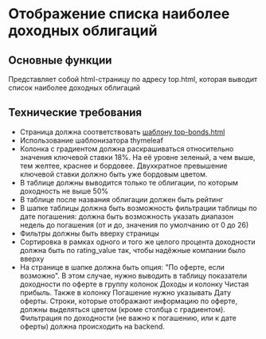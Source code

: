 # Отображение списка наиболее доходных облигаций

## Основные функции 

Представляет собой html-страницу по адресу top.html, которая выводит список наиболее доходных облигаций

## Технические требования

 - Страница должна соответствовать [шаблону top-bonds.html](top-bonds.html)
 - Использование шаблонизатора thymeleaf
 - Колонка с градиентом должна раскрашиваться относительно значения ключевой ставки 18%. На её уровне зеленый, а чем выше, тем желтее, краснее и бордовее. Двухкратное превышение ключевой ставки должно быть уже бордовым цветом.
 - В таблице должны выводится только те облигации, по которым доходность не выше 50%
 - В таблице после названия облигации должен быть рейтинг
 - В шапке таблицы должна быть возможность фильтрации таблицы по дате погашения: должна быть возможность указать диапазон недель до погашения (от и до, значения по умолчанию от 0 до 26)
 - Фильтры должны быть вверху страницы
 - Сортировка в рамках одного и того же целого процента доходности должна быть по rating_value так, чтобы надёжные компании было вверху
 - На странице в шапке должна быть опция: "По оферте, если возможно". В этом случае, нужно выводить в таблицу показатели доходности по оферте в группу колонок Доходы и колонку Чистая прибыль. 
   Также в колонку Погашение нужно указывать Дату оферты. Строки, которые отображают информацию по оферте, должны выделяться цветом (кроме столбца с градиентом).
   Фильтрация по доходности (не важно к погашению, или к дате оферты) должна происходить на backend.
  